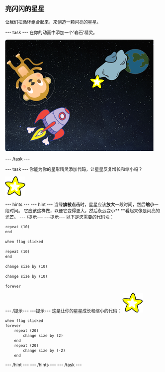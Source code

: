 ## 亮闪闪的星星

让我们把循环组合起来，来创造一颗闪亮的星星。

\--- task \--- 在你的动画中添加一个'岩石'精灵。

![添加星星角色](images/space-star-sprite.png)

\--- /task \---

\--- task \--- 你能为你的星形精灵添加代码，让星星反复增长和缩小吗？

![测试闪亮的星星](images/sprite-star.png)

\--- hints \--- \--- hint \--- 当绿**旗被点击**时，星星应该**放大**一段时间，然后**缩小**一段时间。 它应该这样做，以便它变得更大，然后永远变小** **看起来像是闪亮的光芒。 \--- /提示\--- \---提示\--- 以下是您需要的代码块：

```blocks3
repeat (10)
end

when flag clicked

repeat (10)
end

change size by (10)

change size by (10)

forever
```

\--- /提示\--- \---提示\--- 这是让你的星星成长和缩小的代码： ![星星精灵](images/sprite-star.png)

```blocks3
when flag clicked
forever
    repeat (20)
        change size by (2)
    end
    repeat (20)
        change size by (-2)
    end

```

\--- /hint \--- \--- /hints \--- \--- /task \---